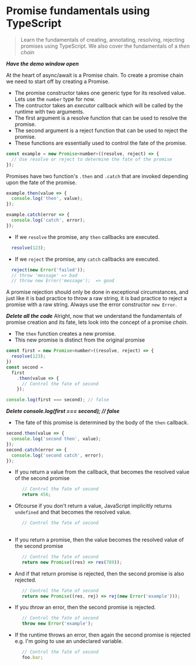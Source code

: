 # Promise fundamentals using TypeScript
> Learn the fundamentals of creating, annotating, resolving, rejecting promises using TypeScript. We also cover the fundamentals of a *then chain*

***Have the demo window open***

At the heart of async/await is a Promise chain. To create a promise chain we need to start off by creating a Promise. 

* The promise constructor takes one generic type for its resolved value. Lets use the `number` type for now.
* The contructor takes an *executor* callback which will be called by the runtime with two arguments.
* The first argument is a resolve function that can be used to resolve the promise. 
* The second argument is a reject function that can be used to reject the promise.
* These functions are essentially used to control the fate of the promise. 
```js
const example = new Promise<number>((resolve, reject) => {
  // Use resolve or reject to determine the fate of the promise
});
```
Promises have two function's `.then` and `.catch` that are invoked depending upon the fate of the promise. 
```js
example.then(value => {
  console.log('then', value);
});

example.catch(error => {
  console.log('catch', error);
});
```
* If we `resolve` the promise, any `then` callbacks are executed. 
```js
  resolve(123);
```
* If we `reject` the promise, any `catch` callbacks are executed.
```js
  reject(new Error('failed'));
  // throw 'message' => bad 
  // throw new Error('message');  => good
```
A promise rejection should only be done in exceptional circumstances, and just like it is bad practice to throw a raw string, it is bad practice to reject a promise with a raw string. Always use the error constructor `new Error`. 

***Delete all the code***
Alright, now that we understand the fundamentals of promise creation and its fate, lets look into the concept of a promise *chain*.

* The `then` function creates a new promise. 
* This new promise is distinct from the original promise
```js
const first = new Promise<number>((resolve, reject) => {
  resolve(123);
})
const second =
  first
    .then(value => {
      // Control the fate of second 
    });

console.log(first === second); // false
```

***Delete console.log(first === second); // false***
* The fate of this promise is determined by the body of the `then` callback.
```js
second.then(value => {
  console.log('second then', value);
});
second.catch(error => {
  console.log('second catch', error);
});
```
* If you return a value from the callback, that becomes the resolved value of the second promise
```js
      // Control the fate of second 
      return 456;
```
* Ofcourse if you don't return a value, JavaScript implicitly returns `undefined` and that becomes the resolved value. 
```js
      // Control the fate of second 
  
```
* If you return a promise, then the value becomes the resolved value of the second promise

```js
      // Control the fate of second 
      return new Promise((res) => res(789));
```
* And if that return promise is rejected, then the second promise is also rejected.

```js
      // Control the fate of second 
      return new Promise((res, rej) => rej(new Error('example')));
```

* If you *throw* an error, then the second promise is rejected.
```js
      // Control the fate of second 
      throw new Error('example');
```
* If the runtime throws an error, then again the second promise is rejected e.g. I'm going to use an undeclared variable.

```js
      // Control the fate of second 
      foo.bar;
```

